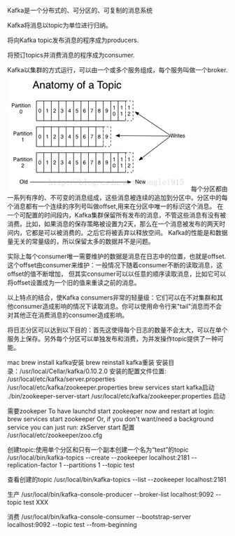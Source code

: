 Kafka是一个分布式的、可分区的、可复制的消息系统

Kafka将消息以topic为单位进行归纳。

将向Kafka topic发布消息的程序成为producers.

将预订topics并消费消息的程序成为consumer.

Kafka以集群的方式运行，可以由一个或多个服务组成，每个服务叫做一个broker.
![Image text](https://github.com/syllable2009/py3/raw/master/www/static/kafka-topic.png)
每个分区都由一系列有序的、不可变的消息组成，这些消息被连续的追加到分区中。分区中的每个消息都有一个连续的序列号叫做offset,用来在分区中唯一的标识这个消息。
在一个可配置的时间段内，Kafka集群保留所有发布的消息，不管这些消息有没有被消费。比如，如果消息的保存策略被设置为2天，那么在一个消息被发布的两天时间内，它都是可以被消费的。之后它将被丢弃以释放空间。
Kafka的性能是和数据量无关的常量级的，所以保留太多的数据并不是问题。

实际上每个consumer唯一需要维护的数据是消息在日志中的位置，也就是offset.这个offset由consumer来维护：一般情况下随着consumer不断的读取消息，这offset的值不断增加，
但其实consumer可以以任意的顺序读取消息，比如它可以将offset设置成为一个旧的值来重读之前的消息。

以上特点的结合，使Kafka consumers非常的轻量级：它们可以在不对集群和其他consumer造成影响的情况下读取消息。你可以使用命令行来"tail"消息而不会对其他正在消费消息的consumer造成影响。

将日志分区可以达到以下目的：首先这使得每个日志的数量不会太大，可以在单个服务上保存。另外每个分区可以单独发布和消费，为并发操作topic提供了一种可能。

mac
brew install kafka安装
brew reinstall kafka重装
安装目录：/usr/local/Cellar/kafka/0.10.2.0
安装的配置文件位置:
/usr/local/etc/kafka/server.properties
/usr/local/etc/kafka/zookeeper.properties
brew services start kafka启动
./bin/zookeeper-server-start /usr/local/etc/kafka/zookeeper.properties 启动

需要zookeper
To have launchd start zookeeper now and restart at login:
  brew services start zookeeper
Or, if you don't want/need a background service you can just run:
  zkServer start
  配置 /usr/local/etc/zookeeper/zoo.cfg
  
创建topic:使用单个分区和只有一个副本创建一个名为“test”的topic
/usr/local/bin/kafka-topics --create --zookeeper localhost:2181 --replication-factor 1 --partitions 1 --topic test

查看创建的topic
/usr/local/bin/kafka-topics --list --zookeeper localhost:2181

生产
/usr/local/bin/kafka-console-producer --broker-list localhost:9092 --topic test
XXX 

消费
/usr/local/bin/kafka-console-consumer --bootstrap-server localhost:9092 --topic test --from-beginning

